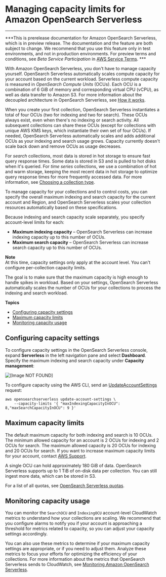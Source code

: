 # Managing capacity limits for Amazon OpenSearch Serverless<a name="serverless-scaling"></a>

****  
***This is prerelease documentation for Amazon OpenSearch Serverless, which is in preview release\. The documentation and the feature are both subject to change\. We recommend that you use this feature only in test environments, and not in production environments\. For preview terms and conditions, see *Beta Service Participation* in [AWS Service Terms](https://aws.amazon.com/service-terms/)\. *** 

With Amazon OpenSearch Serverless, you don't have to manage capacity yourself\. OpenSearch Serverless automatically scales compute capacity for your account based on the current workload\. Serverless compute capacity is measured in *OpenSearch Compute Units* \(OCUs\)\. Each OCU is a combination of 6 GiB of memory and corresponding virtual CPU \(vCPU\), as well as data transfer to Amazon S3\. For more information about the decoupled architecture in OpenSearch Serverless, see [How it works](serverless-overview.md#serverless-process)\.

When you create your first collection, OpenSearch Serverless instantiates a total of four OCUs \(two for indexing and two for search\)\. These OCUs always exist, even when there's no indexing or search activity\. All subsequent collections can share these OCUs \(except for collections with unique AWS KMS keys, which instantiate their own set of four OCUs\)\. If needed, OpenSearch Serverless automatically scales and adds additional OCUs as your indexing and search usage grows\. Capacity currently doesn't scale back down and remove OCUs as usage decreases\.

For *search* collections, most data is stored in hot storage to ensure fast query response times\. Some data is stored in S3 and is pulled to hot disks when it's queried\. For *time series* collections, we use a combination of hot and warm storage, keeping the most recent data in hot storage to optimize query response times for more frequently accessed data\. For more information, see [Choosing a collection type](serverless-overview.md#serverless-usecase)\.

To manage capacity for your collections and to control costs, you can specify the overall maximum indexing and search capacity for the current account and Region, and OpenSearch Serverless scales your collection resources automatically based on these specifications\.

Because indexing and search capacity scale separately, you specify account\-level limits for each:
+ **Maximum indexing capacity** – OpenSearch Serverless can increase indexing capacity up to this number of OCUs\. 
+ **Maximum search capacity** – OpenSearch Serverless can increase search capacity up to this number of OCUs\.

**Note**  
At this time, capacity settings only apply at the account level\. You can't configure per\-collection capacity limits\.

The goal is to make sure that the maximum capacity is high enough to handle spikes in workload\. Based on your settings, OpenSearch Serverless automatically scales the number of OCUs for your collections to process the indexing and search workload\.

**Topics**
+ [Configuring capacity settings](#serverless-scaling-configure)
+ [Maximum capacity limits](#serverless-scaling-limits)
+ [Monitoring capacity usage](#serverless-scaling-monitoring)

## Configuring capacity settings<a name="serverless-scaling-configure"></a>

To configure capacity settings in the OpenSearch Serverless console, expand **Serverless** in the left navigation pane and select **Dashboard**\. Specify the maximum indexing and search capacity under **Capacity management**:

![\[Image NOT FOUND\]](http://docs.aws.amazon.com/opensearch-service/latest/developerguide/images/ServerlessCapacity.png)

To configure capacity using the AWS CLI, send an [UpdateAccountSettings](https://docs.aws.amazon.com/opensearch-service/latest/ServerlessAPIReference/API_UpdateAccountSettings.html) request:

```
aws opensearchserverless update-account-settings \
    --capacity-limits '{ "maxIndexingCapacityInOCU": 8,"maxSearchCapacityInOCU": 9 }'
```

## Maximum capacity limits<a name="serverless-scaling-limits"></a>

The default maximum capacity for both indexing and search is 10 OCUs\. The minimum allowed capacity for an account is 2 OCUs for indexing and 2 OCUs for search\. The maximum allowed capacity is 20 OCUs for indexing and 20 OCUs for search\. If you want to increase maximum capacity limits for your account, contact [AWS Support](https://console.aws.amazon.com/support/home)\.

A single OCU can hold approximately 180 GiB of data\. OpenSearch Serverless supports up to 1 TiB of on\-disk data per collection\. You can still ingest more data, which can be stored in S3\.

For a list of all quotas, see [OpenSearch Serverless quotas](limits.md#limits-serverless)\.

## Monitoring capacity usage<a name="serverless-scaling-monitoring"></a>

You can monitor the `SearchOCU` and `IndexingOCU` account\-level CloudWatch metrics to understand how your collections are scaling\. We recommend that you configure alarms to notify you if your account is approaching a threshold for metrics related to capacity, so you can adjust your capacity settings accordingly\.

You can also use these metrics to determine if your maximum capacity settings are appropriate, or if you need to adjust them\. Analyze these metrics to focus your efforts for optimizing the efficiency of your collections\. For more information about the metrics that OpenSearch Serverless sends to CloudWatch, see [Monitoring Amazon OpenSearch Serverless](serverless-monitoring.md)\.